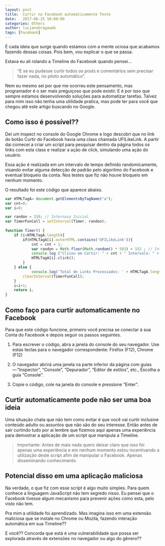 ```yaml
---
layout: post
title:  Curtir no Facebook automaticamente Teste
date:   2017-06-25 10:00:00
categories: Others
author: lucianobragaweb
tags: [Facebook]
---
```


É cada ideia que surge quando estamos com a mente ociosa que acabamos fazendo dessas coisas. Pois bem, vou explicar o que se passa.

Estava eu ali rolando a Timeline do Facebook quando pensei…

> “E se eu pudesse curtir todos os posts e comentários sem precisar fazer nada, no piloto automático”.

Nem eu mesmo sei por que me ocorreu este pensamento, mas programador é o ser mais preguiçoso que pode existir. E é por isso que sempre estamos desenvolvendo soluções para automatizar tarefas. Talvez para mim isso não tenha uma utilidade pratica, mas pode ter para você que chegou até este artigo buscando no Google.

## Como isso é possível??
Dei um inspect no console do Google Chrome e logo descobri que no link do botão Curtir do Facebook havia uma class chamada UFILikeLink. A partir dai comecei a criar um script para pesquisar dentro da página todos os links com esta class e realizar a ação de click, simulando uma ação do usuário.

Essa ação é realizada em um intervalo de tempo definido randomicamente, visando evitar alguma detecção de padrão pelo algoritmo do Facebook e eventual bloqueio da conta. Nos testes que fiz não houve bloqueio em nenhum momento.

O resultado foi este código que aparece abaixo.

```js
var HTMLTagA= document.getElementsByTagName("a");
var cnt=0;
var i=0;

var randon = 150; // Internavo Inicial
var TimerFunCall = setInterval(Timer, randon);
 
function Timer() {
	if (i<HTMLTagA.length){
		if(HTMLTagA[i].outerHTML.contains('UFILikeLink')){
			cnt = cnt + 1;
			var randon = Math.floor(Math.random() * 503) + 152 ; // Intervalo randomico
			console.log ("Clicou em Curtir: " + cnt + " Intervalo: " + randon); // Mostra mensagem no console
			HTMLTagA[i].click();
		}
	} else {
    		console.log('Total de Links Processados: ' + HTMLTagA.length);
		clearInterval(TimerFunCall);
	}
	i=i+1;
	return i;
}
```

## Como faço para curtir automaticamente no Facebook
Para que este código funcione, primeiro você precisa se conectar à sua Conta do Facebook e depois seguir os passos seguintes.

1. Para escrever o código, abra a janela do console do seu navegador. Use estas teclas para o navegador correspondente: Firefox (F12), Chrome (F12)

2. O navegador abrirá uma janela na parte inferior da página com guias — “Inspector”, “Console”, “Depurador”, “Editor de estilos”, etc.,
Escolha a guia “Console”.

3. Copie o código, cole na janela do console e pressione “Enter”.

## Curtir automaticamente pode não ser uma boa ideia

Uma situação chata que não tem como evitar é que você vai curtir inclusive conteúdo adulto ou assuntos que não são do seu interesse. Então antes de sair curtindo tudo por ai lembre que fizemos aqui apenas uma experiência para demostrar a aplicação de um script que manipula a Timeline.

> Importante: Antes de mais nada quero deixar claro que isso foi apenas uma experiência e em nenhum momento estou incentivando a utilização deste script afim de manipular o Facebook. Apenas disseminando conhecimento.

## Potencial disso em uma aplicação maliciosa
Na verdade, o que fiz com esse script é algo muito simples. Para quem conhece a linguagem JavaScript não tem segredo nisso. Eu pensei que o Facebook tivesse algum mecanismo para prevenir ações como esta, pelo visto não tem.

Pra mim a utilidade foi aprendizado. Mas imagina isso em uma extensão maliciosa que se instale no Chrome ou Mozila, fazendo interação automática em sua Timeline??

E você?? Concorda que está é uma vulnerabilidade que possa ser explorada através de extensões no navegador ou algo do gênero??